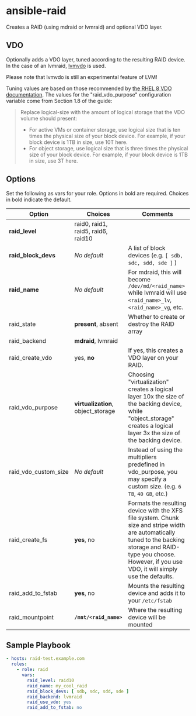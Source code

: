 ansible-raid
============
Creates a RAID (using mdraid or lvmraid) and optional VDO layer.

VDO
---
Optionally adds a VDO layer, tuned according to the resulting RAID device. In the case of an lvmraid, [lvmvdo](https://man7.org/linux/man-pages/man7/lvmvdo.7.html) is used.

Please note that lvmvdo is still an experimental feature of LVM!

Tuning values are based on those recommended by [the RHEL 8 VDO documentation](https://access.redhat.com/documentation/en-us/red_hat_enterprise_linux/8/html/deduplicating_and_compressing_storage/). The values for the "raid\_vdo\_purpose" configuration variable come from Section 1.8 of the guide:

>Replace logical-size with the amount of logical storage that the VDO volume should present:
>- For active VMs or container storage, use logical size that is ten times the physical size of your block device. For example, if your block device is 1TB in size, use 10T here.
>- For object storage, use logical size that is three times the physical size of your block device. For example, if your block device is 1TB in size, use 3T here.

Options
-------
Set the following as vars for your role. Options in bold are required. Choices in bold indicate the default.

| Option | Choices | Comments |
| ------ | ------- | -------- |
| **raid_level** | raid0, raid1, raid5, raid6, raid10 | |
| **raid_block_devs** | *No default* | A list of block devices (e.g. `[ sdb, sdc, sdd, sde ]` ) |
| **raid_name** | *No default* | For mdraid, this will become `/dev/md/<raid_name>` while lvmraid will use `<raid_name>_lv`, `<raid_name>_vg`, etc. |
| raid\_state | **present**, absent | Whether to create or destroy the RAID array |
| raid\_backend | **mdraid**, lvmraid | |
| raid\_create\_vdo | yes, **no** | If yes, this creates a VDO layer on your RAID. |
| raid\_vdo\_purpose | **virtualization**, object\_storage | Choosing "virtualization" creates a logical layer 10x the size of the backing device, while "object\_storage" creates a logical layer 3x the size of the backing device. |
| raid\_vdo\_custom\_size | *No default* | Instead of using the multipliers predefined in vdo\_purpose, you may specify a custom size. (e.g. `6 TB`, `40 GB`, etc.) |
| raid\_create\_fs | **yes**, no | Formats the resulting device with the XFS file system. Chunk size and stripe width are automatically tuned to the backing storage and RAID-type you choose. However, if you use VDO, it will simply use the defaults. |
| raid\_add\_to\_fstab | **yes**, no | Mounts the resulting device and adds it to your `/etc/fstab` |
| raid\_mountpoint | **`/mnt/<raid_name>`** | Where the resulting device will be mounted |

Sample Playbook
---------------
```yaml
- hosts: raid-test.example.com
  roles:
    - role: raid
      vars:
        raid_level: raid10
        raid_name: my_cool_raid
        raid_block_devs: [ sdb, sdc, sdd, sde ]
        raid_backend: lvmraid
        raid_use_vdo: yes
        raid_add_to_fstab: no
```
